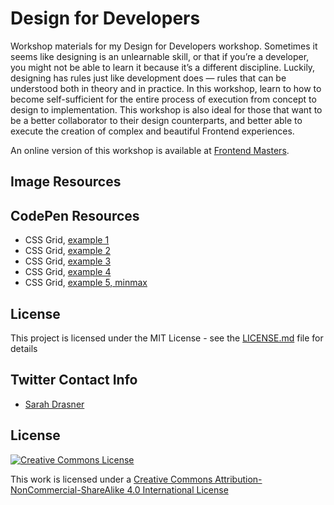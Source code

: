 # Design for Developers

Workshop materials for my Design for Developers workshop. Sometimes it seems like designing is an unlearnable skill, or that if you’re a developer, you might not be able to learn it because it’s a different discipline. Luckily, designing has rules just like development does — rules that can be understood both in theory and in practice. In this workshop, learn to how to become self-sufficient for the entire process of execution from concept to design to implementation. This workshop is also ideal for those that want to be a better collaborator to their design counterparts, and better able to execute the creation of complex and beautiful Frontend experiences.

An online version of this workshop is available at [Frontend Masters](https://frontendmasters.com/workshops/design-for-devs/).

## Image Resources

## CodePen Resources

- CSS Grid, [example 1](https://codepen.io/sdras/pen/54dcd199a9f3dbf851b9a8f9c706b8f7)
- CSS Grid, [example 2](https://codepen.io/sdras/pen/927251d94ada804fea3af69537dbe212)
- CSS Grid, [example 3](https://codepen.io/sdras/pen/f79830e540a17a3690ab9a9e103b5256)
- CSS Grid, [example 4](https://codepen.io/sdras/pen/74d210572cdd934e60982fa742243ebd)
- CSS Grid, [example 5, minmax](https://codepen.io/sdras/pen/2c40c78b80eda0f03010a6182376f29e)

## License

This project is licensed under the MIT License - see the [LICENSE.md](LICENSE.md) file for details

## Twitter Contact Info

- [Sarah Drasner](https://twitter.com/sarah_edo)

## License

[![Creative Commons License](https://i.creativecommons.org/l/by-nc-sa/4.0/88x31.png)](http://creativecommons.org/licenses/by-nc-sa/4.0/)

This work is licensed under a [Creative Commons Attribution-NonCommercial-ShareAlike 4.0 International License](http://creativecommons.org/licenses/by-nc-sa/4.0/)
